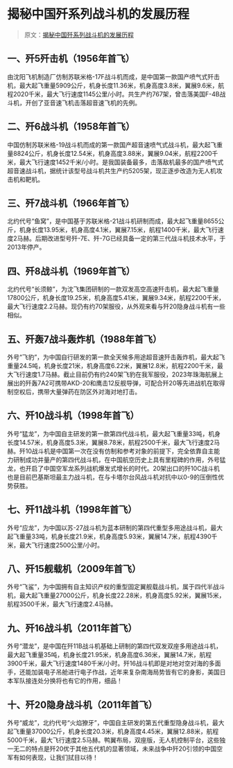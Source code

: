 # 揭秘中国歼系列战斗机的发展历程

> 原文：[揭秘中国歼系列战斗机的发展历程](https://baijiahao.baidu.com/s?id=1807532516812596490&wfr=spider&for=pc)

## 一、歼5歼击机（1956年首飞）

由沈阳飞机制造厂仿制苏联米格-17F战斗机而成，是中国第一款国产喷气式歼击机，最大起飞重量5909公斤，机身长度11.36米，机身高度3.8米，翼展9.6米，航程2020千米，最大飞行速度1145公里/小时。共生产约767架，曾击落美国F-4B战斗机，开创了亚音速飞机击落超音速飞机的先例。

## 二、歼6战斗机（1958年首飞）

中国仿制苏联米格-19战斗机而成的第一款国产超音速喷气式战斗机，最大起飞重量8824公斤，机身长度12.54米，机身高度3.88米，翼展9.04米，航程2200千米，最大飞行速度1452千米/小时。是我国装备最多，击落敌机最多的国产喷气式超音速战斗机，据统计该型号战斗机共生产约5205架，现正逐步改造为无人机攻击机和靶机。

## 三、歼7战斗机（1966年首飞）

北约代号“鱼窝”，是中国基于苏联米格-21战斗机研制而成，最大起飞重量8655公斤，机身长度13.95米，机身高度4.1米，翼展7.15米，航程1400千米，最大飞行速度2马赫。后期改进型号歼-7E、歼-7G已经具备一定的第三代战斗机技术水平，于2013年停产。

## 四、歼8战斗机（1969年首飞）

北约代号“长须鲸”，为沈飞集团研制的一款双发高空高速歼击机，最大起飞重量17800公斤，机身长度19.25米，机身高度5.41米，翼展9.34米，航程2200千米，最大飞行速度2.2马赫。现仍有约70架服役，从外观来看与歼20隐身战斗机有一些相似。

## 五、歼轰7战斗轰炸机（1988年首飞）

外号“飞豹”，为中国自行研发的第一款全天候多用途超音速歼击轰炸机，最大起飞重量24.5吨，机身长度21米，机身高度6.22米，翼展12.8米，航程2200千米，最大飞行速度1.7马赫。截止目前仍有约240架飞豹在我军服役，2023年珠海航展上展出的歼轰7A2可携带AKD-20和鹰击12反舰导弹，可配合歼20等先进战机在取得制空权后，携带大量弹药在防区外对海对地打击。

## 六、歼10战斗机（1998年首飞）

外号“猛龙”，为中国自主研发的第一款第四代战斗机，最大起飞重量33吨，机身长度14.57米，机身高度5.3米，翼展8.78米，航程2500千米，最大飞行速度2马赫。歼10战斗机是中国第一次在没有仿制和参考对象的前提下，完全依靠自主能力研制成功并量产的第四代战斗机，在中国航空历史上具有里程碑的作用，外号猛龙，也开启了中国空军龙系列战机爆发式增长的时代。20架出口的歼10C战斗机也是目前巴基斯坦最主力战斗机，在与卡塔尔台风战斗机对抗中以0-9的压倒性优势获胜。

## 七、歼11战斗机（1998年首飞）

外号“应龙”，为中国以苏-27战斗机为蓝本研制的第四代重型多用途战斗机，最大起飞重量33吨，机身长度21.9米，机身高度5.93米，翼展14.7米，航程4390千米，最大飞行速度2500公里/小时。

## 八、歼15舰载机（2009年首飞）

外号“飞鲨”，为中国拥有自主知识产权的重型固定翼舰载战斗机，属于四代半战斗机，最大起飞重量27000公斤，机身长度22.28米，机身高度5.92米，翼展15米，航程3500千米，最大飞行速度2.4马赫。

## 九、歼16战斗机（2011年首飞）

外号“潜龙”，是中国在歼11B战斗机基础上研制的第四代双发双座多用途战斗机，最大起飞重量35吨，机身长度21.95米，机身高度6.36米，翼展14.7米，航程3900千米，最大飞行速度1480千米/小时。歼16战斗机即是对地对空对海的多面手，还能加装电子吊舱进行电子作战，近年来复杂南海局势皆有它的身影，美国日本军队接连处分换将也有它的作用，细品！

## 十、歼20隐身战斗机（2011年首飞）

外号“威龙”，北约代号“火焰獠牙”，中国自主研发的第五代重型隐身战斗机，最大起飞重量37000公斤，机身长度20.3米，机身高度4.45米，翼展12.88米，航程5000千米，最大飞行速度2.5马赫。鸭翼布局，双座版，无人机控制平台，这些独一无二的特点是歼20优于其他五代机的显著领域，未来战争中歼20引领的中国空军有如何表现，让我们拭目以待！
